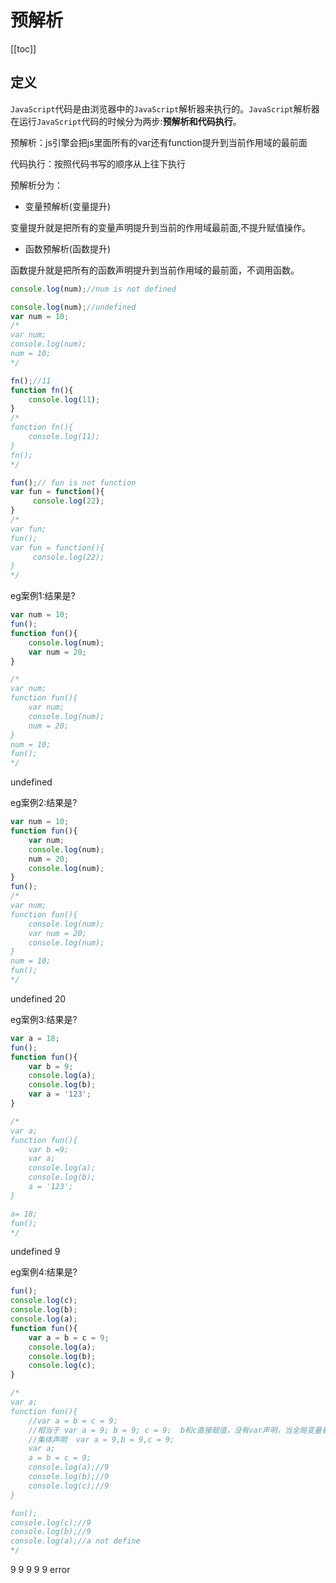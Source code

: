 # 预解析

[[toc]]

## 定义

`JavaScript`代码是由浏览器中的`JavaScript`解析器来执行的。`JavaScript`解析器在运行`JavaScript`代码的时候分为两步:**预解析和代码执行**。

预解析：js引擎会把js里面所有的var还有function提升到当前作用域的最前面

代码执行：按照代码书写的顺序从上往下执行

预解析分为：

- 变量预解析(变量提升)

变量提升就是把所有的变量声明提升到当前的作用域最前面,不提升赋值操作。

- 函数预解析(函数提升)

函数提升就是把所有的函数声明提升到当前作用域的最前面，不调用函数。

```js
console.log(num);//num is not defined 
```

```js
console.log(num);//undefined
var num = 10;
/*
var num;
console.log(num);
num = 10;
*/
```

```js
fn();//11
function fn(){
    console.log(11);
}
/*
function fn(){
    console.log(11);
}
fn();
*/
```

```js
fun();// fun is not function
var fun = function(){
     console.log(22);
}
/*
var fun;
fun();
var fun = function(){
     console.log(22);
}
*/
```

eg案例1:结果是?
```js
var num = 10;
fun();
function fun(){
    console.log(num);
    var num = 20;
}

/*
var num;
function fun(){
    var num;
    console.log(num);
    num = 20;
}
num = 10;
fun();
*/
```
undefined


eg案例2:结果是?
```js
var num = 10;
function fun(){
    var num;
    console.log(num);
    num = 20;
    console.log(num);
}
fun();
/*
var num;
function fun(){
    console.log(num);
    var num = 20;
    console.log(num);
}
num = 10;
fun();
*/
```
undefined 20

eg案例3:结果是?
```js
var a = 18;
fun();
function fun(){
    var b = 9;
    console.log(a);
    console.log(b);
    var a = '123';
}

/*
var a;
function fun(){
    var b =9;
    var a;
    console.log(a);
    console.log(b);
    a = '123';
}

a= 18;
fun();
*/
```
undefined 9


eg案例4:结果是?
```js
fun();
console.log(c);
console.log(b);
console.log(a);
function fun(){
    var a = b = c = 9;
    console.log(a);
    console.log(b);
    console.log(c);
}

/*
var a;
function fun(){
    //var a = b = c = 9;
    //相当于 var a = 9; b = 9; c = 9;  b和c直接赋值，没有var声明，当全局变量看
    //集体声明  var a = 9,b = 9,c = 9;
    var a;
    a = b = c = 9;
    console.log(a);//9
    console.log(b);//9
    console.log(c);//9
}

fun();
console.log(c);//9
console.log(b);//9
console.log(a);//a not define
*/
```
9 9 9 9 9 error